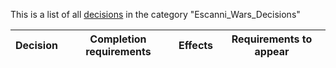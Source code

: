 This is a list of all [decisions](decisions.md) in the category "Escanni_Wars_Decisions"

| Decision | Completion requirements | Effects | Requirements to appear |
| ----- | ------ | ----- | ------ |
